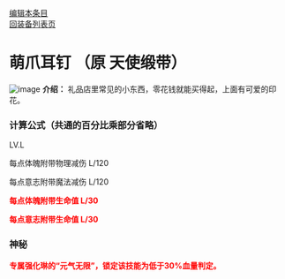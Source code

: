 [编辑本条目](https://github.com/GuguTown/Wiki/edit/main/equip/萌爪耳钉.md)    
[回装备列表页](index.html) 
# 萌爪耳钉 （原 天使缎带）
![image](https://user-images.githubusercontent.com/35645329/193886732-d0dc6607-4b47-4583-b8ff-01f32474a9b0.png)  **介绍：** 礼品店里常见的小东西，零花钱就能买得起，上面有可爱的印花。   
### 计算公式（共通的百分比乘部分省略）
LV.L   

每点体魄附带物理减伤 L/120   

每点意志附带魔法减伤 L/120   

<p><font color="#FF0000"><b>每点体魄附带生命值 L/30</b></font></p>     

<p><font color="#FF0000"><b>每点意志附带生命值 L/30</b></font></p>    

### 神秘
<p><font color="#FF0000"><b>专属强化琳的“元气无限”，锁定该技能为低于30%血量判定。</b></font></p>
